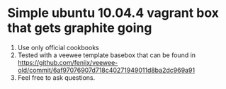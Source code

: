 Simple ubuntu 10.04.4 vagrant box that gets graphite going
========================================

1. Use only official cookbooks
2. Tested with a veewee template basebox that can be found in https://github.com/feniix/veewee-old/commit/6af97076907d718c40271949011d8ba2dc969a91
3. Feel free to ask questions.

